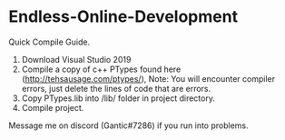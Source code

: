 # Endless-Online-Development

Quick Compile Guide.
1. Download Visual Studio 2019 
2. Compile a copy of c++ PTypes found here (http://tehsausage.com/ptypes/), Note: You will encounter compiler errors, just delete the lines of code that are errors.
3. Copy PTypes.lib into /lib/ folder in project directory.
4. Compile project. 

Message me on discord (Gantic#7286) if you run into problems.  
